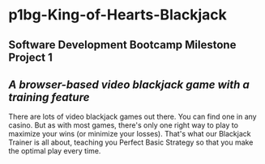 # p1bg-King-of-Hearts-Blackjack
## Software Development Bootcamp Milestone Project 1
## _A browser-based video blackjack game with a training feature_

There are lots of video blackjack games out there. You can find one in any casino.
But as with most games, there's only one right way to play to maximize your wins
(or minimize your losses). That's what our Blackjack Trainer is all about, teaching
you Perfect Basic Strategy so that you make the optimal play every time.
